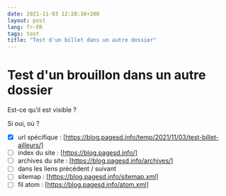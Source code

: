```yaml
---
date: 2021-11-03 12:28:16+200
layout: post
lang: fr-FR
tags: test
title: "Test d'un billet dans un autre dossier"
---
```


# Test d'un brouillon dans un autre dossier

Est-ce qu'il est visible ?

Si oui, où ?

* [x]  url spécifique : [https://blog.pagesd.info/temp/2021/11/03/test-billet-ailleurs/]
* [ ]  index du site : [https://blog.pagesd.info/]
* [ ]  archives du site : [https://blog.pagesd.info/archives/]
* [ ]  dans les liens précédent / suivant
* [ ]  sitemap : [https://blog.pagesd.info/sitemap.xml]
* [ ]  fil atom : [https://blog.pagesd.info/atom.xml]
